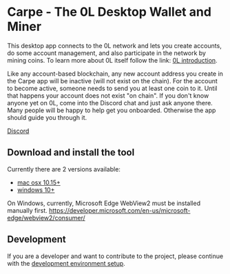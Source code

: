 # Carpe - The 0L Desktop Wallet and Miner

This desktop app connects to the 0L network and lets you create accounts, do some account management, and also participate in the network by mining coins. To learn more about 0L itself follow the link: [0L introduction](https://github.com/OLSF/libra#readme).

Like any account-based blockchain, any new account address you create in the Carpe app will be inactive (will not exist on the chain). For the account to become active, someone needs to send you at least one coin to it. Until that happens your account does not exist "on chain". If you don't know anyone yet on 0L, come into the Discord chat and just ask anyone there. Many people will be happy to help get you onboarded. Otherwise the app should guide you through it.

[Discord](https://discord.gg/AzCp63pggW)

## Download and install the tool

Currently there are 2 versions available:

- [mac osx 10.15+](docs/start-carpe-mac.md)
- [windows 10+](docs/start-carpe-windows.md)

On Windows, currently, Microsoft Edge WebView2 must be installed manually first.
https://developer.microsoft.com/en-us/microsoft-edge/webview2/consumer/

## Development

If you are a developer and want to contribute to the project, please continue with the [development environment setup](docs/devs/get-started.md).



